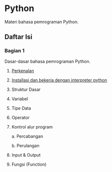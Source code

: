 # Python

Materi bahasa pemrograman Python.

## Daftar Isi

### Bagian 1
Dasar-dasar bahasa pemrograman Python.

1. [Perkenalan](./01-pengenalan-python.md)
2. [Installasi dan bekerja dengan interpreter python](./02-instalasi-dan-bekerja-dengan-interpreter.md)
3. Struktur Dasar
4. Variabel
5. Tipe Data
6. Operator
7. Kontrol alur program

    a. Percabangan

    b. Perulangan

8. Input & Output
9. Fungsi (Function)
